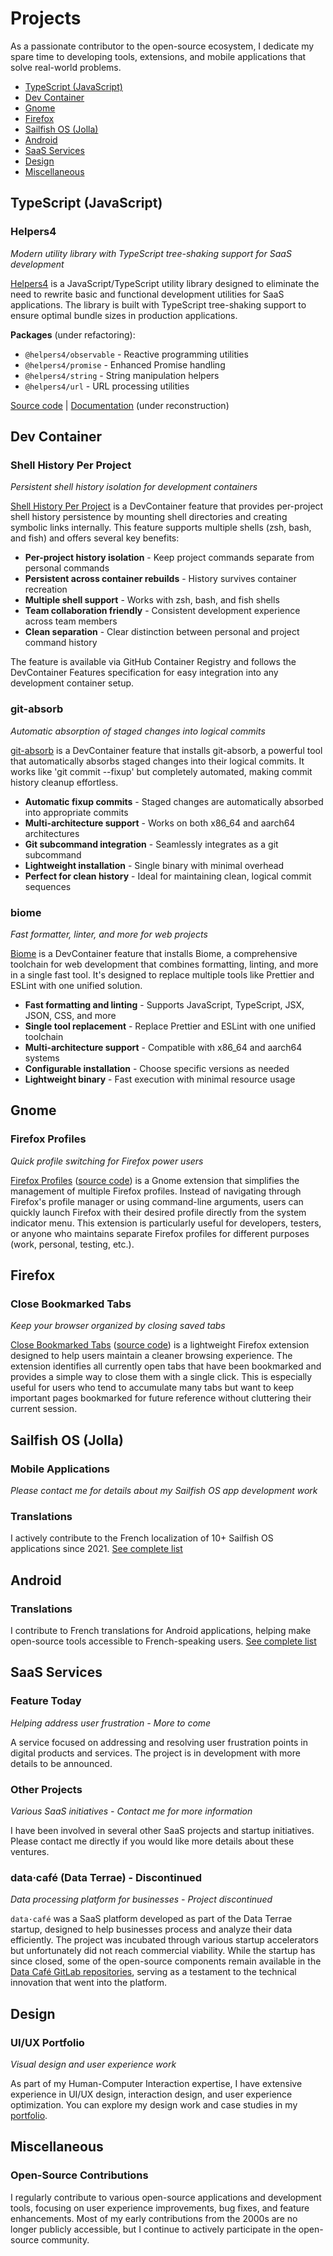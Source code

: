---
---

# Projects

As a passionate contributor to the open-source ecosystem, I dedicate my spare time to developing tools, extensions, and mobile applications that solve real-world problems.

- [TypeScript (JavaScript)](#typescript-javascript)
- [Dev Container](#dev-container)
- [Gnome](#gnome)
- [Firefox](#firefox)
- [Sailfish OS (Jolla)](#sailfish-os-jolla)
- [Android](#android)
- [SaaS Services](#saas-services)
- [Design](#design)
- [Miscellaneous](#miscellaneous)

## TypeScript (JavaScript)

### Helpers4
*Modern utility library with TypeScript tree-shaking support for SaaS development*

[Helpers4](https://helpers4.github.io/) is a JavaScript/TypeScript utility library designed to eliminate the need to rewrite basic and functional development utilities for SaaS applications. The library is built with TypeScript tree-shaking support to ensure optimal bundle sizes in production applications.

**Packages** (under refactoring):
- `@helpers4/observable` - Reactive programming utilities
- `@helpers4/promise` - Enhanced Promise handling
- `@helpers4/string` - String manipulation helpers
- `@helpers4/url` - URL processing utilities

[Source code](https://github.com/helpers4/helpers4) | [Documentation](https://helpers4.github.io/) (under reconstruction)

## Dev Container

### Shell History Per Project
*Persistent shell history isolation for development containers*

[Shell History Per Project](https://github.com/baxyz/devcontainer-features) is a DevContainer feature that provides per-project shell history persistence by mounting shell directories and creating symbolic links internally. This feature supports multiple shells (zsh, bash, and fish) and offers several key benefits:

- **Per-project history isolation** - Keep project commands separate from personal commands
- **Persistent across container rebuilds** - History survives container recreation
- **Multiple shell support** - Works with zsh, bash, and fish shells
- **Team collaboration friendly** - Consistent development experience across team members
- **Clean separation** - Clear distinction between personal and project command history

The feature is available via GitHub Container Registry and follows the DevContainer Features specification for easy integration into any development container setup.

### git-absorb
*Automatic absorption of staged changes into logical commits*

[git-absorb](https://github.com/baxyz/devcontainer-features) is a DevContainer feature that installs git-absorb, a powerful tool that automatically absorbs staged changes into their logical commits. It works like 'git commit --fixup' but completely automated, making commit history cleanup effortless.

- **Automatic fixup commits** - Staged changes are automatically absorbed into appropriate commits
- **Multi-architecture support** - Works on both x86_64 and aarch64 architectures
- **Git subcommand integration** - Seamlessly integrates as a git subcommand
- **Lightweight installation** - Single binary with minimal overhead
- **Perfect for clean history** - Ideal for maintaining clean, logical commit sequences

### biome
*Fast formatter, linter, and more for web projects*

[Biome](https://github.com/baxyz/devcontainer-features) is a DevContainer feature that installs Biome, a comprehensive toolchain for web development that combines formatting, linting, and more in a single fast tool. It's designed to replace multiple tools like Prettier and ESLint with one unified solution.

- **Fast formatting and linting** - Supports JavaScript, TypeScript, JSX, JSON, CSS, and more
- **Single tool replacement** - Replace Prettier and ESLint with one unified toolchain
- **Multi-architecture support** - Compatible with x86_64 and aarch64 systems
- **Configurable installation** - Choose specific versions as needed
- **Lightweight binary** - Fast execution with minimal resource usage

## Gnome

### Firefox Profiles
*Quick profile switching for Firefox power users*

[Firefox Profiles](https://extensions.gnome.org/extension/7236/firefox-profiles/) ([source code](https://github.com/baxyz/firefox-profiles)) is a Gnome extension that simplifies the management of multiple Firefox profiles. Instead of navigating through Firefox's profile manager or using command-line arguments, users can quickly launch Firefox with their desired profile directly from the system indicator menu. This extension is particularly useful for developers, testers, or anyone who maintains separate Firefox profiles for different purposes (work, personal, testing, etc.).

## Firefox

### Close Bookmarked Tabs
*Keep your browser organized by closing saved tabs*

[Close Bookmarked Tabs](https://addons.mozilla.org/en/firefox/addon/close-bookmarked-tabs/) ([source code](https://github.com/baxyz/close-bookmarked-tabs)) is a lightweight Firefox extension designed to help users maintain a cleaner browsing experience. The extension identifies all currently open tabs that have been bookmarked and provides a simple way to close them with a single click. This is especially useful for users who tend to accumulate many tabs but want to keep important pages bookmarked for future reference without cluttering their current session.

## Sailfish OS (Jolla)

### Mobile Applications
*Please contact me for details about my Sailfish OS app development work*

### Translations
I actively contribute to the French localization of 10+ Sailfish OS applications since 2021. [See complete list](/extra/translations)

## Android

### Translations
I contribute to French translations for Android applications, helping make open-source tools accessible to French-speaking users. [See complete list](/extra/translations)

## SaaS Services

### Feature Today
*Helping address user frustration - More to come*

A service focused on addressing and resolving user frustration points in digital products and services. The project is in development with more details to be announced.

### Other Projects
*Various SaaS initiatives - Contact me for more information*

I have been involved in several other SaaS projects and startup initiatives. Please contact me directly if you would like more details about these ventures.

### data·café (Data Terrae) - Discontinued
*Data processing platform for businesses - Project discontinued*

`data·café` was a SaaS platform developed as part of the Data Terrae startup, designed to help businesses process and analyze their data efficiently. The project was incubated through various startup accelerators but unfortunately did not reach commercial viability. While the startup has since closed, some of the open-source components remain available in the [Data Café GitLab repositories](https://gitlab.com/data-cafe), serving as a testament to the technical innovation that went into the platform.

## Design

### UI/UX Portfolio
*Visual design and user experience work*

As part of my Human-Computer Interaction expertise, I have extensive experience in UI/UX design, interaction design, and user experience optimization. You can explore my design work and case studies in my [portfolio](/portfolio).

## Miscellaneous

### Open-Source Contributions
I regularly contribute to various open-source applications and development tools, focusing on user experience improvements, bug fixes, and feature enhancements. Most of my early contributions from the 2000s are no longer publicly accessible, but I continue to actively participate in the open-source community.
